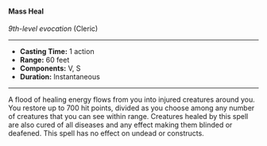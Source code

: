 #### Mass Heal
*9th-level evocation* (Cleric)
___
- **Casting Time:** 1 action
- **Range:** 60 feet
- **Components:** V, S
- **Duration:** Instantaneous
---
A flood of healing energy flows from you into injured creatures around you. You restore up to 700 hit points, divided as you choose among any number of creatures that you can see within range. Creatures healed by this spell are also cured of all diseases and any effect making them blinded or deafened. This spell has no effect on undead or constructs.